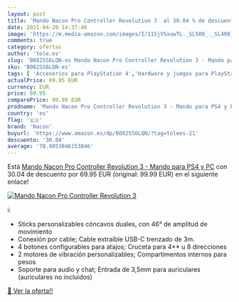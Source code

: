 ```yaml
---
layout: post
title: 'Mando Nacon Pro Controller Revolution 3  al 30.04 % de descuento'
date: 2021-04-20 14:37:48
image: 'https://m.media-amazon.com/images/I/115jVSxuwTL._SL500_._SL400_.jpg'
comments: true
category: ofertas
author: 'tole.es'
slug: 'B082SS6LQN-es Mando Nacon Pro Controller Revolution 3 - Mando para PS4 y PC'
sku: 'B082SS6LQN-es'
tags: [ 'Accesorios para PlayStation 4','Hardware y juegos para PlayStation 4','Mandos para PlayStation 4','Mandos y controles para PlayStation 4','Videojuegos','nacon','ps4', ]
actualPrice: 69.95 EUR
currency: EUR
price: 69.95
comparePrice: 99.99 EUR
prodname: 'Mando Nacon Pro Controller Revolution 3 - Mando para PS4 y PC'
country: 'es'
flag: '🇪🇸'
brand: 'Nacon'
buyurl: 'https://www.amazon.es/dp/B082SS6LQN/?tag=tolees-21'
descuento: '30.04'
average: '78.9053846153846'
---
```


Está [Mando Nacon Pro Controller Revolution 3 - Mando para PS4 y PC](https://www.amazon.es/dp/B082SS6LQN/?tag=tolees-21) con 30.04 de descuento por 69.95 EUR (original: 99.99 EUR) en el siguiente enlace!

[![Mando Nacon Pro Controller Revolution 3 ](https://m.media-amazon.com/images/I/115jVSxuwTL._SL500_._SL400_.jpg)](https://www.amazon.es/dp/B082SS6LQN/?tag=tolees-21)

ℹ️:

- Sticks personalizables cóncavos duales, con 46° de amplitud de movimiento
- Conexión por cable; Cable extraíble USB-C trenzado de 3m.
- 4 botones configurables para atajos; Cruceta para 4** u 8 direcciones
- 2 motores de vibración personalizables; Compartimentos internos para pesos
- Soporte para audio y chat; Entrada de 3,5mm para auriculares (auriculares no incluidos)

[🛒 Ver la oferta!!](https://www.amazon.es/dp/B082SS6LQN/?tag=tolees-21)
